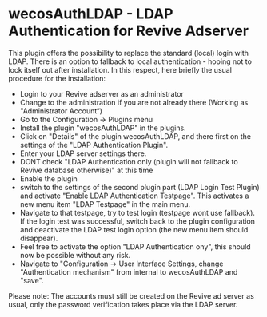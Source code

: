 # wecosAuthLDAP - LDAP Authentication for Revive Adserver

This plugin offers the possibility to replace the standard (local) login with LDAP. There is an option to fallback to local authentication - hoping not to lock itself out after installation. In this respect, here briefly the usual procedure for the installation:

* Login to your Revive adserver as an administrator
* Change to the administration if you are not already there (Working as "Administrator Account“)
* Go to the Configuration -\> Plugins menu
* Install the plugin "wecosAuthLDAP" in the plugins.
* Click on "Details" of the plugin wecosAuthLDAP, and there first on the settings of the "LDAP Authentication Plugin".
* Enter your LDAP server settings there.
* DONT check "LDAP Authentication only (plugin will not fallback to Revive database otherwise)" at this time
* Enable the plugin
* switch to the settings of the second plugin part (LDAP Login Test Plugin) and activate "Enable LDAP Authentication Testpage". This activates a new menu item "LDAP Testpage" in the main menu.
* Navigate to that testpage, try to test login (testpage wont use fallback). If the login test was successful, switch back to the plugin configuration and deactivate the LDAP test login option (the new menu item should disappear).
* Feel free to activate the option "LDAP Authentication ony", this should now be possible without any risk.
* Navigate to "Configuration -\> User Interface Settings, change "Authentication mechanism" from internal to wecosAuthLDAP and "save".

Please note: The accounts must still be created on the Revive ad server as usual, only the password verification takes place via the LDAP server.
